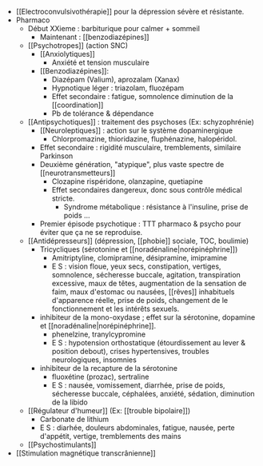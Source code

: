 

- [[Electroconvulsivothérapie]] pour la dépression sévère et résistante.
- Pharmaco
	- Début XXieme : barbiturique pour calmer + sommeil
		- Maintenant : [[benzodiazépines]] 
	- [[Psychotropes]] (action SNC)
		- [[Anxiolytiques]] 
			- Anxiété et tension musculaire 
		- [[Benzodiazépines]]:
			- Diazépam (Valium), aprozalam (Xanax) 
			- Hypnotique léger : triazolam, fluozépam
			- Effet secondaire : fatigue, somnolence diminution de la [[coordination]] 
			- Pb de  tolérance & dépendance 
	- [[Antipsychotiques]] : traitement des psychoses (Ex: schyzophrénie)
		- [[Neuroleptiques]] : action sur le système dopaminergique
			- Chlorpromazine, thioridazine, fluphénazine, halopéridol. 
		- Effet secondaire : rigidité musculaire, tremblements, similaire Parkinson
		- Deuxième génération, "atypique", plus vaste spectre de [[neurotransmetteurs]]
			- Clozapine rispéridone, olanzapine, quetiapine
			- Effet secondaires dangereux, donc sous contrôle médical stricte.
				- Syndrome métabolique : résistance à l'insuline, prise de poids ... 
		- Premier épisode psychotique : TTT pharmaco & psycho pour éviter que ça ne se reproduise. 
	- [[Antidépresseurs]] (dépression, [[phobie]] sociale, TOC, boulimie)
		- Tricycliques (sérotonine et [[noradénaline|norépinéphrine]])
			- Amitriptyline, clomipramine, désipramine, imipramine
			- E S  : vision floue, yeux secs, constipation, vertiges, somnolence, sécheresse buccale, agitation, transpiration excessive, maux de têtes, augmentation de la sensation de faim, maux d'estomac ou nausées, [[rêves]] inhabituels d'apparence réelle, prise de poids, changement de le fonctionnement et les intérêts sexuels. 
		- inhibiteur de la mono-oxydase ; effet sur la sérotonine, dopamine et [[noradénaline|norépinéphrine]]. 
			- phenelzine, tranylcypromine
			- E S : hypotension orthostatique (étourdissement au lever & position debout), crises hypertensives, troubles neurologiques, insomnies 
		- inhibiteur de la recapture de la sérotonine
			- fluoxétine (prozac), sertraline 
			- E S : nausée, vomissement, diarrhée, prise de poids, sécheresse buccale, céphalées, anxiété, sédation, diminution de la libido 
	- [[Régulateur d'humeur]] (Ex: [[trouble bipolaire]])
		- Carbonate de lithium
		- E S : diarhée, douleurs abdominales, fatigue, nausée, perte d'appétit, vertige, tremblements des mains
	- [[Psychostimulants]]
- [[Stimulation magnétique transcrânienne]] 